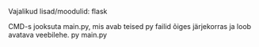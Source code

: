 Vajalikud lisad/moodulid:
flask

CMD-s jooksuta main.py, mis avab teised py failid õiges järjekorras ja loob avatava veebilehe.
py main.py